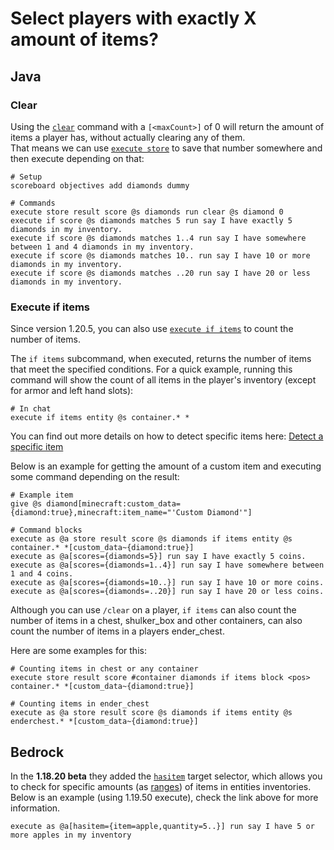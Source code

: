 # Select players with exactly X amount of items?

## Java

### Clear

Using the [`clear`](https://minecraft.wiki/Commands/clear) command with a `[<maxCount>]` of 0 will return the amount of items a player has, without actually clearing any of them.  
That means we can use [`execute store`](https://minecraft.wiki/w/Commands/execute#Store_subcommand) to save that number somewhere and then execute depending on that:

    # Setup
    scoreboard objectives add diamonds dummy

    # Commands
    execute store result score @s diamonds run clear @s diamond 0
    execute if score @s diamonds matches 5 run say I have exactly 5 diamonds in my inventory.
    execute if score @s diamonds matches 1..4 run say I have somewhere between 1 and 4 diamonds in my inventory.
    execute if score @s diamonds matches 10.. run say I have 10 or more diamonds in my inventory.
    execute if score @s diamonds matches ..20 run say I have 20 or less diamonds in my inventory.

### Execute if items

Since version 1.20.5, you can also use [`execute if items`](https://minecraft.wiki/w/Commands/execute#(if|unless)_items) to count the number of items.

The `if items` subcommand, when executed, returns the number of items that meet the specified conditions. For a quick example, running this command will show the count of all items in the player's inventory (except for armor and left hand slots):

    # In chat
    execute if items entity @s container.* *

You can find out more details on how to detect specific items here: [Detect a specific item](/wiki/questions/detectitem)

Below is an example for getting the amount of a custom item and executing some command depending on the result:

    # Example item
    give @s diamond[minecraft:custom_data={diamond:true},minecraft:item_name="'Custom Diamond'"]
    
    # Command blocks
    execute as @a store result score @s diamonds if items entity @s container.* *[custom_data~{diamond:true}]
    execute as @a[scores={diamonds=5}] run say I have exactly 5 coins.
    execute as @a[scores={diamonds=1..4}] run say I have somewhere between 1 and 4 coins.
    execute as @a[scores={diamonds=10..}] run say I have 10 or more coins.
    execute as @a[scores={diamonds=..20}] run say I have 20 or less coins.

Although you can use `/clear` on a player, `if items` can also count the number of items in a chest, shulker_box and other containers, can also count the number of items in a players ender_chest.

Here are some examples for this:

    # Counting items in chest or any container
    execute store result score #container diamonds if items block <pos> container.* *[custom_data~{diamond:true}]
    
    # Counting items in ender_chest
    execute as @a store result score @s diamonds if items entity @s enderchest.* *[custom_data~{diamond:true}]

## Bedrock

In the **1.18.20 beta** they added the [`hasitem`](https://minecraft.wiki/wiki/Target_selectors#Selecting_targets_by_items) target selector, which allows you to check for specific amounts (as [ranges](/wiki/questions/range)) of items in entities inventories. Below is an example (using 1.19.50 execute), check the link above for more information.

    execute as @a[hasitem={item=apple,quantity=5..}] run say I have 5 or more apples in my inventory
